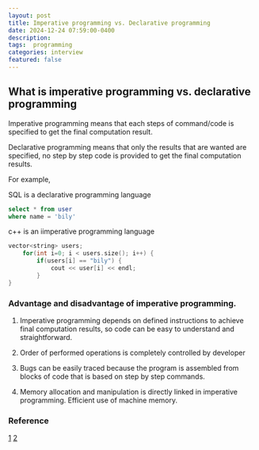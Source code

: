 ```yaml
---
layout: post
title: Imperative programming vs. Declarative programming 
date: 2024-12-24 07:59:00-0400
description:  
tags:  programming    
categories: interview 
featured: false
---
```




## What is imperative programming vs. declarative programming

Imperative programming means that each steps of command/code is specified to 
get the final computation result.

Declarative programming means that only the results that are wanted are specified,
no step by step code is provided to get the final computation results.


For example,

SQL is a declarative programming language

```sql
select * from user 
where name = 'bily'
```


c++ is an iimperative programming language
```cpp
vector<string> users;
    for(int i=0; i < users.size(); i++) {
        if(users[i] == "bily") {
            cout << user[i] << endl;
        }
}
```


### Advantage and disadvantage of imperative programming.
1. Imperative programming depends on defined instructions to achieve final 
computation results, so code can be easy to understand and straightforward.

2. Order of performed operations is completely controlled by developer 

3. Bugs can be easily traced because the program is assembled from blocks of code
that is based on step by step commands.

4. Memory allocation and manipulation is directly linked in imperative programming.
Efficient use of machine memory.

### Reference
[1](https://zhuanlan.zhihu.com/p/34445114)
[2](https://www.geeksforgeeks.org/what-is-imperative-programming/)


